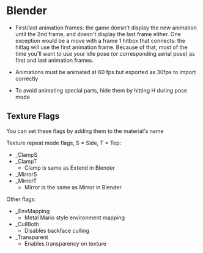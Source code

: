 # Blender

- First/last animation frames: the game doesn't display the new animation until the 2nd frame, and doesn't display the last frame either. One exception would be a move with a frame 1 hitbox that connects: the hitlag will use the first animation frame. Because of that, most of the time you'll want to use your idle pose (or corresponding aerial pose) as first and last animation frames.

- Animations must be animated at 60 fps but exported as 30fps to import correctly

- To avoid animating special parts, hide them by hitting H during pose mode

## Texture Flags
You can set these flags by adding them to the material's name

Texture repeat mode flags, S = Side, T = Top:

- \_ClampS
- \_ClampT
    - Clamp is same as Extend in Blender
- \_MirrorS
- \_MirrorT
    - Mirror is the same as Mirror in Blender

Other flags:

- \_EnvMapping
    - Metal Mario style environment mapping
- \_CullBoth
    - Disables backface culling
- \_Transparent
    - Enables transparency on texture